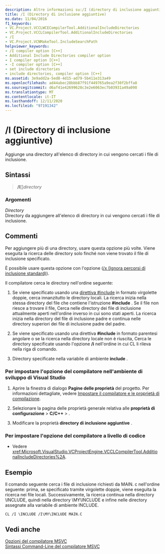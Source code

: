 ```yaml
---
description: Altre informazioni su:/I (directory di inclusione aggiuntive)
title: /I (Directory di inclusione aggiuntive)
ms.date: 11/04/2016
f1_keywords:
- VC.Project.VCCLWCECompilerTool.AdditionalIncludeDirectories
- VC.Project.VCCLCompilerTool.AdditionalIncludeDirectories
- /I
- VC.Project.VCNMakeTool.IncludeSearchPath
helpviewer_keywords:
- /I compiler option [C++]
- Additional Include Directories compiler option
- I compiler option [C++]
- -I compiler option [C++]
- set include directories
- include directories, compiler option [C++]
ms.assetid: 3e9add2a-5ed8-4d15-ad79-5b411e313a49
ms.openlocfilehash: ad44abec28bbb87f91f449765a9ea2f30f2bffa8
ms.sourcegitcommit: d6af41e42699628c3e2e6063ec7b03931a49a098
ms.translationtype: MT
ms.contentlocale: it-IT
ms.lasthandoff: 12/11/2020
ms.locfileid: "97191342"
---
```

# <a name="i-additional-include-directories"></a>/I (Directory di inclusione aggiuntive)

Aggiunge una directory all'elenco di directory in cui vengono cercati i file di inclusione.

## <a name="syntax"></a>Sintassi

> **/I**[]*directory*

### <a name="arguments"></a>Argomenti

*Directory*<br/>
Directory da aggiungere all'elenco di directory in cui vengono cercati i file di inclusione.

## <a name="remarks"></a>Commenti

Per aggiungere più di una directory, usare questa opzione più volte. Viene eseguita la ricerca delle directory solo finché non viene trovato il file di inclusione specificato.

È possibile usare questa opzione con l'opzione ([/x (Ignora percorsi di inclusione standard)](x-ignore-standard-include-paths.md)).

Il compilatore cerca le directory nell'ordine seguente:

1. Se viene specificato usando una [direttiva #include](../../preprocessor/hash-include-directive-c-cpp.md) in formato virgolette doppie, cerca innanzitutto le directory locali. La ricerca inizia nella stessa directory del file che contiene l'istruzione **#include** . Se il file non riesce a trovare il file, Cerca nelle directory dei file di inclusione attualmente aperti nell'ordine inverso in cui sono stati aperti. La ricerca inizia nella directory del file di inclusione padre e continua nelle directory superiori dei file di inclusione padre del padre.

1. Se viene specificato usando una direttiva **#include** in formato parentesi angolare o se la ricerca nella directory locale non è riuscita, Cerca le directory specificate usando l'opzione **/i** nell'ordine in cui CL li rileva nella riga di comando.

1. Directory specificate nella variabile di ambiente **include** .

### <a name="to-set-this-compiler-option-in-the-visual-studio-development-environment"></a>Per impostare l'opzione del compilatore nell'ambiente di sviluppo di Visual Studio

1. Aprire la finestra di dialogo **Pagine delle proprietà** del progetto. Per informazioni dettagliate, vedere [Impostare il compilatore e le proprietà di compilazione](../working-with-project-properties.md).

1. Selezionare la pagina delle proprietà generale relativa alle **proprietà di configurazione**  >  **C/C++**  >   .

1. Modificare la proprietà **directory di inclusione aggiuntive** .

### <a name="to-set-this-compiler-option-programmatically"></a>Per impostare l'opzione del compilatore a livello di codice

- Vedere <xref:Microsoft.VisualStudio.VCProjectEngine.VCCLCompilerTool.AdditionalIncludeDirectories%2A>.

## <a name="example"></a>Esempio

Il comando seguente cerca i file di inclusione richiesti da MAIN. c nell'ordine seguente: prima, se specificato tramite virgolette doppie, viene eseguita la ricerca nei file locali. Successivamente, la ricerca continua nella directory \INCLUDE, quindi nella directory \MY\INCLUDE e infine nelle directory assegnate alla variabile di ambiente INCLUDE.

```
CL /I \INCLUDE /I\MY\INCLUDE MAIN.C
```

## <a name="see-also"></a>Vedi anche

[Opzioni del compilatore MSVC](compiler-options.md)<br/>
[Sintassi Command-Line del compilatore MSVC](compiler-command-line-syntax.md)
